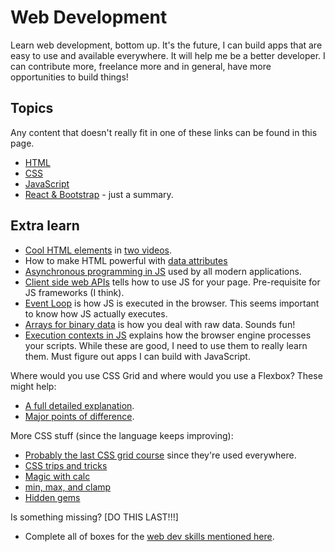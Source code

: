 # Web Development
Learn web development, bottom up.
It's the future, I can build apps that are easy to use and available everywhere.
It will help me be a better developer.
I can contribute more, freelance more and in general, have more opportunities to build things!

## Topics
Any content that doesn't really fit in one of these links can be found in this page.
* [HTML](./html)
* [CSS](./css)
* [JavaScript](./js)
* [React & Bootstrap](./react-and-bootstrap) - just a summary.

## Extra learn
* [Cool HTML elements](https://www.youtube.com/watch?v=VUxkFEYO4bE&list=PL4-IK0AVhVjOquwY5m3R3KFIEYW2sZEl5&index=3)
in [two videos](https://www.youtube.com/watch?v=JuLBQXERz8Y).
* How to make HTML powerful with [data attributes](https://developer.mozilla.org/en-US/docs/Web/HTML/Global_attributes/data-*)
* [Asynchronous programming in JS](https://developer.mozilla.org/en-US/docs/Learn/JavaScript/Asynchronous/Concepts) 
used by all modern applications.
* [Client side web APIs](https://developer.mozilla.org/en-US/docs/Learn/JavaScript/Client-side_web_APIs) 
tells how to use JS for your page. Pre-requisite for JS frameworks (I think).
* [Event Loop](https://developer.mozilla.org/en-US/docs/Web/JavaScript/EventLoop) 
is how JS is executed in the browser. This seems important to know how JS actually executes.
* [Arrays for binary data](https://developer.mozilla.org/en-US/docs/Web/JavaScript/Typed_arrays) 
is how you deal with raw data. Sounds fun!  
* [Execution contexts in JS](https://www.freecodecamp.org/news/execution-context-how-javascript-works-behind-the-scenes) 
explains how the browser engine processes your scripts.
While these are good, I need to use them to really learn them. Must figure out apps I can build with JavaScript.

Where would you use CSS Grid and where would you use a Flexbox? These might help:
* [A full detailed explanation](https://ishadeed.com/article/grid-layout-flexbox-components/).
* [Major points of difference](https://css-tricks.com/quick-whats-the-difference-between-flexbox-and-grid/).

More CSS stuff (since the language keeps improving):
* [Probably the last CSS grid course](https://cssgrid.io/) since they're used everywhere.
* [CSS trips and tricks](https://www.youtube.com/playlist?list=PL4-IK0AVhVjMylAEgsiMvj3rt4Eb_lI1k)
* [Magic with calc](https://www.youtube.com/watch?v=PKVKwluRTfo)
* [min, max, and clamp](https://www.youtube.com/watch?v=U9VF-4euyRo)
* [Hidden gems](https://www.youtube.com/playlist?list=PL4-IK0AVhVjNECnxtbh5Ut-7tj-m2Z9tX)

Is something missing? [DO THIS LAST!!!]
* Complete all of boxes for the [web dev skills mentioned here](https://andreasbm.github.io/web-skills/?compact).
